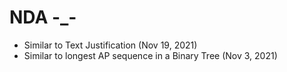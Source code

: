 # NDA -_-

- Similar to Text Justification (Nov 19, 2021)
- Similar to longest AP sequence in a Binary Tree (Nov 3, 2021)
